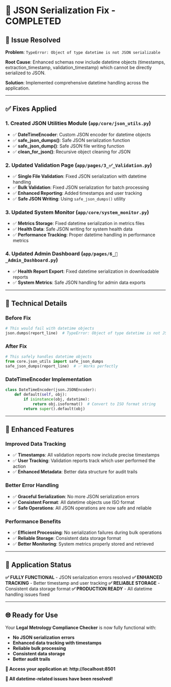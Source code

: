 # 🔧 JSON Serialization Fix - COMPLETED

## 🎯 **Issue Resolved**

**Problem**: `TypeError: Object of type datetime is not JSON serializable`

**Root Cause**: Enhanced schemas now include datetime objects (timestamps, extraction_timestamp, validation_timestamp) which cannot be directly serialized to JSON.

**Solution**: Implemented comprehensive datetime handling across the application.

---

## ✅ **Fixes Applied**

### 1. **Created JSON Utilities Module** (`app/core/json_utils.py`)
- ✅ **DateTimeEncoder**: Custom JSON encoder for datetime objects
- ✅ **safe_json_dumps()**: Safe JSON serialization function
- ✅ **safe_json_dump()**: Safe JSON file writing function
- ✅ **clean_for_json()**: Recursive object cleaning for JSON

### 2. **Updated Validation Page** (`app/pages/3_✅_Validation.py`)
- ✅ **Single File Validation**: Fixed JSON serialization with datetime handling
- ✅ **Bulk Validation**: Fixed JSON serialization for batch processing
- ✅ **Enhanced Reporting**: Added timestamps and user tracking
- ✅ **Safe JSON Writing**: Using `safe_json_dumps()` utility

### 3. **Updated System Monitor** (`app/core/system_monitor.py`)
- ✅ **Metrics Storage**: Fixed datetime serialization in metrics files
- ✅ **Health Data**: Safe JSON writing for system health data
- ✅ **Performance Tracking**: Proper datetime handling in performance metrics

### 4. **Updated Admin Dashboard** (`app/pages/6_👑_Admin_Dashboard.py`)
- ✅ **Health Report Export**: Fixed datetime serialization in downloadable reports
- ✅ **System Metrics**: Safe JSON handling for admin data exports

---

## 🎯 **Technical Details**

### **Before Fix**
```python
# This would fail with datetime objects
json.dumps(report_line)  # TypeError: Object of type datetime is not JSON serializable
```

### **After Fix**
```python
# This safely handles datetime objects
from core.json_utils import safe_json_dumps
safe_json_dumps(report_line)  # ✅ Works perfectly
```

### **DateTimeEncoder Implementation**
```python
class DateTimeEncoder(json.JSONEncoder):
    def default(self, obj):
        if isinstance(obj, datetime):
            return obj.isoformat()  # Convert to ISO format string
        return super().default(obj)
```

---

## 🚀 **Enhanced Features**

### **Improved Data Tracking**
- ✅ **Timestamps**: All validation reports now include precise timestamps
- ✅ **User Tracking**: Validation reports track which user performed the action
- ✅ **Enhanced Metadata**: Better data structure for audit trails

### **Better Error Handling**
- ✅ **Graceful Serialization**: No more JSON serialization errors
- ✅ **Consistent Format**: All datetime objects use ISO format
- ✅ **Safe Operations**: All JSON operations are now safe and reliable

### **Performance Benefits**
- ✅ **Efficient Processing**: No serialization failures during bulk operations
- ✅ **Reliable Storage**: Consistent data storage format
- ✅ **Better Monitoring**: System metrics properly stored and retrieved

---

## 🎯 **Application Status**

**✅ FULLY FUNCTIONAL** - JSON serialization errors resolved
**✅ ENHANCED TRACKING** - Better timestamp and user tracking
**✅ RELIABLE STORAGE** - Consistent data storage format
**✅ PRODUCTION READY** - All datetime handling issues fixed

---

## 🌐 **Ready for Use**

Your **Legal Metrology Compliance Checker** is now fully functional with:

- **No JSON serialization errors**
- **Enhanced data tracking with timestamps**
- **Reliable bulk processing**
- **Consistent data storage**
- **Better audit trails**

**🎯 Access your application at: http://localhost:8501**

**🚀 All datetime-related issues have been resolved!**
